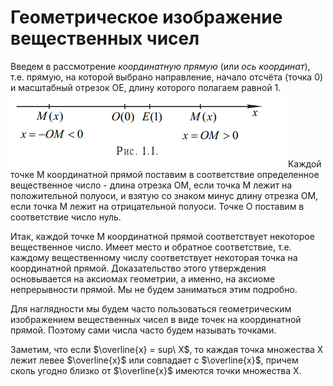 # Геометрическое изображение вещественных чисел

Введем в рассмотрение _координатную прямую_ (или _ось координат_), т.е. прямую, на которой выбрано направление, начало отсчёта (точка 0) и масштабный отрезок OE, длину которого полагаем равной 1.
![](../Картинки/Рис%201.1.png)
Каждой точке M координатной прямой поставим в соответствие определенное вещественное число - длина отрезка OM, если точка M лежит на положительной полуоси, и взятую со знаком минус длину отрезка OM, если точка M лежит на отрицательной полуоси. Точке O поставим в соответствие число нуль.

Итак, каждой точке M координатной прямой соответствует некоторое вещественное число. Имеет место и обратное соответствие, т.е. каждому вещественному числу соответствует некоторая точка на координатной прямой. Доказательство этого утверждения основывается на аксиомах геометрии, а именно, на аксиоме непрерывности прямой. Мы не будем заниматься этим подробно. 

Для наглядности мы будем часто пользоваться геометрическим изображением вещественных чисел в виде точек на координатной прямой. Поэтому сами числа часто будем называть точками.

Заметим, что если $\overline{x} = sup\ X$, то каждая точка множества X лежит левее $\overline{x}$ или совпадает с $\overline{x}$, причем сколь угодно близко от $\overline{x}$ имеются точки множества X.